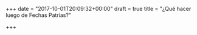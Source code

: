 +++
date = "2017-10-01T20:09:32+00:00"
draft = true
title = "¿Qué hacer luego de Fechas Patrias?"

+++

